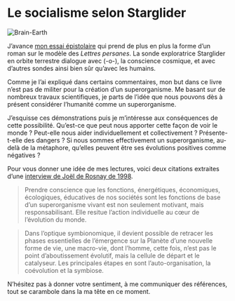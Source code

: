 # Le socialisme selon Starglider

![Brain-Earth](https://tcrouzet.com/images_tc/2009/07/Brain-Earth1.GIF)

J’avance [mon essai épistolaire](https://tcrouzet.com/2009/06/13/du-premier-ordinateur-a-starglider/) qui prend de plus en plus la forme d’un roman sur le modèle des *Lettres persanes*. La sonde exploratrice Starglider en orbite terrestre dialogue avec (-o-), la conscience cosmique, et avec d’autres sondes ainsi bien sûr qu’avec les humains.

Comme je l’ai expliqué dans certains commentaires, mon but dans ce livre n’est pas de militer pour la création d’un superorganisme. Me basant sur de nombreux travaux scientifiques, je parts de l’idée que nous pouvons dès à présent considérer l’humanité comme un superorganisme.<span id="more-7704"></span>

J’esquisse ces démonstrations puis je m’intéresse aux conséquences de cette possibilité. Qu’est-ce que peut nous apporter cette façon de voir le monde ? Peut-elle nous aider individuellement et collectivement ? Présente-t-elle des dangers ? Si nous sommes effectivement un superorganisme, au-delà de la métaphore, qu’elles peuvent être ses évolutions positives comme négatives ?

Pour vous donner une idée de mes lectures, voici deux citations extraites d’une [interview de Joël de Rosnay de 1998](http://www.cite-sciences.fr/derosnay/articles/CasalJR.html).

> Prendre conscience que les fonctions, énergétiques, économiques, écologiques, éducatives de nos sociétés sont les fonctions de base d’un superorganisme vivant est non seulement motivant, mais responsabilisant. Elle resitue l’action individuelle au cœur de l’évolution du monde.

> Dans l’optique symbionomique, il devient possible de retracer les phases essentielles de l’émergence sur la Planète d’une nouvelle forme de vie, une macro-vie, dont l’homme, cette fois, n’est pas le point d’aboutissement évolutif, mais la cellule de départ et le catalyseur. Les principales étapes en sont l’auto-organisation, la coévolution et la symbiose.

N’hésitez pas à donner votre sentiment, à me communiquer des références, tout se carambole dans la ma tête en ce moment.